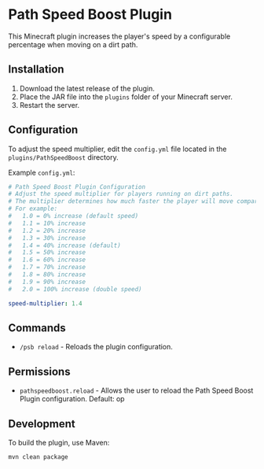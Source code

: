 # Path Speed Boost Plugin

This Minecraft plugin increases the player's speed by a configurable percentage when moving on a dirt path.

## Installation

1. Download the latest release of the plugin.
2. Place the JAR file into the `plugins` folder of your Minecraft server.
3. Restart the server.

## Configuration

To adjust the speed multiplier, edit the `config.yml` file located in the `plugins/PathSpeedBoost` directory.

Example `config.yml`:
```yaml
# Path Speed Boost Plugin Configuration
# Adjust the speed multiplier for players running on dirt paths.
# The multiplier determines how much faster the player will move compared to the default speed.
# For example:
#   1.0 = 0% increase (default speed)
#   1.1 = 10% increase
#   1.2 = 20% increase
#   1.3 = 30% increase
#   1.4 = 40% increase (default)
#   1.5 = 50% increase
#   1.6 = 60% increase
#   1.7 = 70% increase
#   1.8 = 80% increase
#   1.9 = 90% increase
#   2.0 = 100% increase (double speed)

speed-multiplier: 1.4
```
## Commands

- `/psb reload` - Reloads the plugin configuration.

## Permissions

- `pathspeedboost.reload` - Allows the user to reload the Path Speed Boost Plugin configuration. Default: op

## Development

To build the plugin, use Maven:

```bash
mvn clean package

